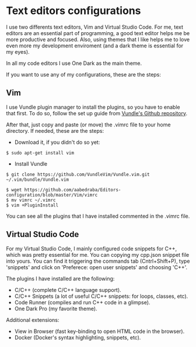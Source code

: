# Text editors configurations

I use two differents text editors, Vim and Virtual Studio Code. For me, text editors are an essential part of programming, a good text editor helps me be more productive and focused. Also, using themes that I like helps me to love even more my development enviroment (and a dark theme is essential for my eyes).

In all my code editors I use One Dark as the main theme.

If you want to use any of my configurations, these are the steps:
  ## Vim
  I use Vundle plugin manager to install the plugins, so you have to enable that first. To do so, follow the set up guide from [Vundle's Github repository](https://github.com/VundleVim/Vundle.vim).
  
  After that, just copy and paste (or move) the .vimrc file to your home directory.
  If needed, these are the steps:
  
  * Download it, if you didn't do so yet:
  ```
  $ sudo apt-get install vim
  ```
  * Install Vundle
  ```
  $ git clone https://github.com/VundleVim/Vundle.vim.git ~/.vim/bundle/Vundle.vim
  ```
  
  ```
  $ wget https://github.com/aabedraba/Editors-configuration/blob/master/Vim/vimrc
  $ mv vimrc ~/.vimrc
  $ vim +PluginInstall
  ```
  
 You can see all the plugins that I have installed commented in the .vimrc file.
 ## Virtual Studio Code
 For my Virtual Studio Code, I mainly configured code snippets for C++, which was pretty essential for me. You can copying my cpp.json snippet file into yours. You can find it triggering the commands tab (Cntrl+Shift+P), type 'snippets' and click on 'Preferece: open user snippets' and choosing 'C++'. 
 
 The plugins I have installed are the following:
* C/C++ (complete C/C++ language support).
* C/C++ Snippets (a lot of useful C/C++ snippets: for loops, classes, etc).
* Code Runner (compiles and run C++ code in a glimpse).
* One Dark Pro (my favorite theme).

Additional extensions:
* View in Browser (fast key-binding to open HTML code in the browser).
* Docker (Docker's syntax highlighting, snippets, etc).

